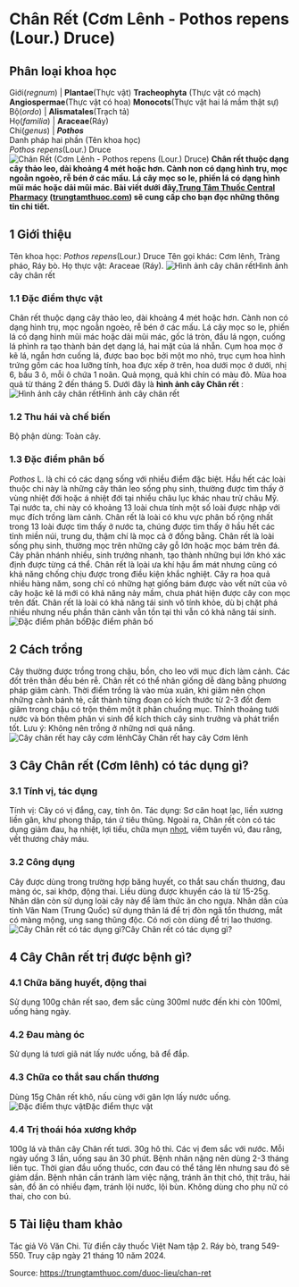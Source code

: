 # Chân Rết (Cơm Lênh - Pothos repens (Lour.) Druce)

Phân loại khoa học  
---  
Giới(_regnum_) |  **Plantae**(Thực vật) **Tracheophyta** (Thực vật có mạch) **Angiospermae**(Thực vật có hoa) **Monocots**(Thực vật hai lá mầm thật sự)  
Bộ(_ordo_) | **Alismatales**(Trạch tả)  
Họ(_familia_) | **Araceae**(Ráy)  
Chi(_genus_) | **_Pothos_**  
Danh pháp hai phần (Tên khoa học)  
_Pothos repens_(Lour.) Druce  
![Chân Rết \(Cơm Lênh - Pothos repens \(Lour.\) Druce\)](https://trungtamthuoc.com/images/others/cay-chan-ret-7733.jpg)
**Chân rết thuộc dạng cây thảo leo, dài khoảng 4 mét hoặc hơn. Cành non có dạng hình trụ, mọc ngoằn ngoèo, rễ bén ở các mấu. Lá cây mọc so le, phiến lá có dạng hình mũi mác hoặc dải mũi mác. Bài viết dưới đây,[Trung Tâm Thuốc Central Pharmacy](https://trungtamthuoc.com/ "Trung Tâm Thuốc Central Pharmacy") ([trungtamthuoc.com](https://trungtamthuoc.com/ "trungtamthuoc.com")) sẽ cung cấp cho bạn đọc những thông tin chi tiết.**
##  1 Giới thiệu
Tên khoa học: _Pothos repens_(Lour.) Druce
Tên gọi khác: Cơm lênh, Tràng pháo, Ráy bò.
Họ thực vật: Araceae (Ráy).
![Hình ảnh cây chân rết](https://trungtamthuoc.com/images/item/cay-chan-ret-0.jpg)Hình ảnh cây chân rết
### 1.1 Đặc điểm thực vật
Chân rết thuộc dạng cây thảo leo, dài khoảng 4 mét hoặc hơn. Cành non có dạng hình trụ, mọc ngoằn ngoèo, rễ bén ở các mấu.
Lá cây mọc so le, phiến lá có dạng hình mũi mác hoặc dải mũi mác, gốc lá tròn, đầu lá ngọn, cuống lá phình ra tạo thành bản dẹt dạng lá, hai mặt của lá nhẵn.
Cụm hoa mọc ở kẽ lá, ngắn hơn cuống lá, được bao bọc bởi một mo nhỏ, trục cụm hoa hình trứng gồm các hoa lưỡng tính, hoa đực xếp ở trên, hoa dưới mọc ở dưới, nhị 6, bầu 3 ô, mỗi ô chứa 1 noãn.
Quả mọng, quả khi chín có màu đỏ.
Mùa hoa quả từ tháng 2 đến tháng 5.
Dưới đây là **hình ảnh cây Chân rết** :
![Hình ảnh cây chân rết](https://trungtamthuoc.com/images/item/cay-chan-ret-1.jpg)Hình ảnh cây chân rết
### 1.2 Thu hái và chế biến
Bộ phận dùng: Toàn cây.
### 1.3 Đặc điểm phân bố
_Pothos_ L. là chi có các dạng sống với nhiều điểm đặc biệt. Hầu hết các loài thuộc chi này là những cây thân leo sống phụ sinh, thường được tìm thấy ở vùng nhiệt đới hoặc á nhiệt đới tại nhiều châu lục khác nhau trừ châu Mỹ. Tại nước ta, chi này có khoảng 13 loài chưa tính một số loài được nhập với mục đích trồng làm cảnh.
Chân rết là loài có khu vực phân bố rộng nhất trong 13 loài được tìm thấy ở nước ta, chúng được tìm thấy ở hầu hết các tỉnh miền núi, trung du, thậm chí là mọc cả ở đồng bằng.
Chân rết là loài sống phụ sinh, thường mọc trên những cây gỗ lớn hoặc mọc bám trên đá. Cây phân nhánh nhiều, sinh trưởng nhanh, tạo thành những bụi lớn khó xác định được từng cá thể. Chân rết là loài ưa khí hậu ẩm mát nhưng cũng có khả năng chống chịu được trong điều kiện khắc nghiệt. Cây ra hoa quả nhiều hàng năm, song chỉ có những hạt giống bám được vào vết nứt của vỏ cây hoặc kẽ lá mới có khả năng nảy mầm, chưa phát hiện được cây con mọc trên đất.
Chân rết là loài có khả năng tái sinh vô tính khỏe, dù bị chặt phá nhiều nhưng nếu phần thân cành vẫn tồn tại thì vẫn có khả năng tái sinh.
![Đặc điểm phân bố](https://trungtamthuoc.com/images/item/cay-chan-ret-3.jpg)Đặc điểm phân bố
##  2 Cách trồng
Cây thường được trồng trong chậu, bồn, cho leo với mục đích làm cảnh. Các đốt trên thân đều bén rễ.
Chân rết có thể nhân giống dễ dàng bằng phương pháp giâm cành. Thời điểm trồng là vào mùa xuân, khi giâm nên chọn những cành bánh tẻ, cắt thành từng đoạn có kích thước từ 2-3 đốt đem giâm trong chậu có trộn thêm một ít phân chuồng mục.
Thỉnh thoảng tưới nước và bón thêm phân vi sinh để kích thích cây sinh trưởng và phát triển tốt.
Lưu ý: Không nên trồng ở những nơi quá nắng.
![Cây chân rết hay cây cơm lênh](https://trungtamthuoc.com/images/item/cay-chan-ret-4.jpg)Cây Chân rết hay cây Cơm lênh
##  3 Cây Chân rết (Cơm lênh) có tác dụng gì?
### 3.1 Tính vị, tác dụng
Tính vị: Cây có vị đắng, cay, tính ôn.
Tác dụng: Sơ cân hoạt lạc, liền xương liền gân, khư phong thấp, tán ứ tiêu thũng. Ngoài ra, Chân rết còn có tác dụng giảm đau, hạ nhiệt, lợi tiểu, chữa mụn [nhọt](https://trungtamthuoc.com/bai-viet/nhot "nhọt"), viêm tuyến vú, đau răng, vết thương chảy máu.
### 3.2 Công dụng
Cây được dùng trong trường hợp băng huyết, co thắt sau chấn thương, đau màng óc, sai khớp, động thai.
Liều dùng được khuyến cáo là từ 15-25g.
Nhân dân còn sử dụng loài cây này để làm thức ăn cho ngựa.
Nhân dân của tỉnh Vân Nam (Trung Quốc) sử dụng thân lá để trị đòn ngã tổn thương, mắt có màng mộng, ung sang thũng độc. Có nơi còn dùng để trị lao thương.
![Cây Chân rết có tác dụng gì?](https://trungtamthuoc.com/images/item/cay-chan-ret-5.jpg)Cây Chân rết có tác dụng gì?
##  4 Cây Chân rết trị được bệnh gì?
### 4.1 Chữa băng huyết, động thai
Sử dụng 100g chân rết sao, đem sắc cùng 300ml nước đến khi còn 100ml, uống hàng ngày.
### 4.2 Đau màng óc
Sử dụng lá tươi giã nát lấy nước uống, bã để đắp.
### 4.3 Chữa co thắt sau chấn thương
Dùng 15g Chân rết khô, nấu cùng với gân lợn lấy nước uống.
![Đặc điểm thực vật](https://trungtamthuoc.com/images/item/cay-chan-ret-2.jpg)Đặc điểm thực vật
### 4.4 Trị thoái hóa xương khớp
100g lá và thân cây Chân rết tươi.
30g hô thì.
Các vị đem sắc với nước.
Mỗi ngày uống 3 lần, uống sau ăn 30 phút. Bệnh nhân nặng nên dùng 2-3 tháng liên tục.
Thời gian đầu uống thuốc, cơn đau có thể tăng lên nhưng sau đó sẽ giảm dần.
Bệnh nhân cần tránh làm việc nặng, tránh ăn thịt chó, thịt trâu, hải sản, đồ ăn có nhiều đạm, tránh lội nước, lội bùn.
Không dùng cho phụ nữ có thai, cho con bú.
##  5 Tài liệu tham khảo
Tác giả Võ Văn Chi. Từ điển cây thuốc Việt Nam tập 2. Ráy bò, trang 549-550. Truy cập ngày 21 tháng 10 năm 2024.


Source: https://trungtamthuoc.com/duoc-lieu/chan-ret